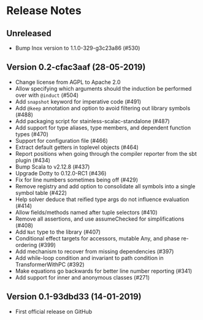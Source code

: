 
# Release Notes

## Unreleased

- Bump Inox version to 1.1.0-329-g3c23a86 (#530)

## Version 0.2-cfac3aaf (28-05-2019)

- Change license from AGPL to Apache 2.0
- Allow specifying which arguments should the induction be performed over with `@induct` (#504)
- Add `snapshot` keyword for imperative code (#491)
- Add `@keep` annotation and option to avoid filtering out library symbols (#488)
- Add packaging script for stainless-scalac-standalone (#487)
- Add support for type aliases, type members, and dependent function types (#470)
- Support for configuration file (#466)
- Extract default getters in toplevel objects (#464)
- Report positions when going through the compiler reporter from the sbt plugin (#434)
- Bump Scala to v2.12.8 (#437)
- Upgrade Dotty to 0.12.0-RC1 (#436)
- Fix for line numbers sometimes being off (#429)
- Remove registry and add option to consolidate all symbols into a single symbol table (#422)
- Help solver deduce that reified type args do not influence evaluation (#414)
- Allow fields/methods named after tuple selectors (#410)
- Remove all assertions, and use assumeChecked for simplifications (#408)
- Add `Nat` type to the library (#407)
- Conditional effect targets for accessors, mutable Any, and phase re-ordering (#399)
- Add mechanism to recover from missing dependencies (#397)
- Add while-loop condition and invariant to path condition in TransformerWithPC (#392)
- Make equations go backwards for better line number reporting (#341)
- Add support for inner and anonymous classes (#271)

## Version 0.1-93dbd33 (14-01-2019)

- First official release on GitHub

